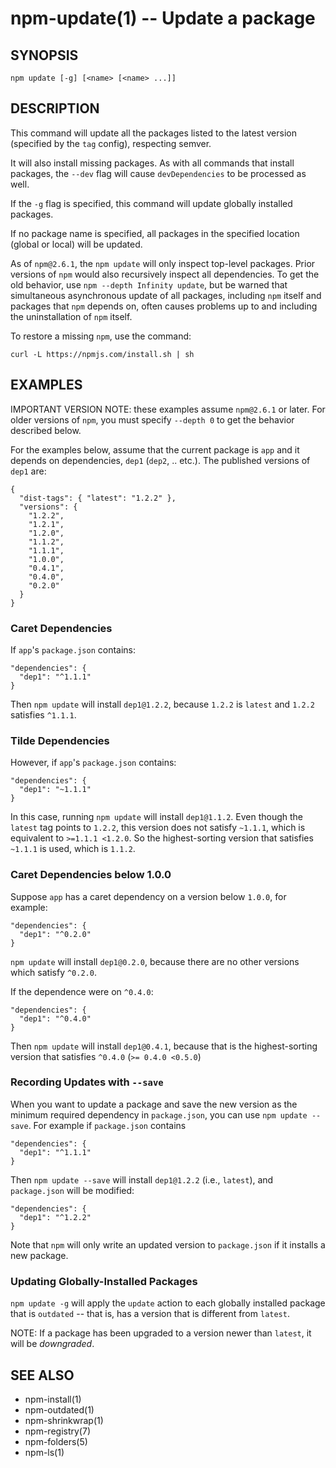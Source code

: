 npm-update(1) -- Update a package
=================================

## SYNOPSIS

    npm update [-g] [<name> [<name> ...]]

## DESCRIPTION

This command will update all the packages listed to the latest version
(specified by the `tag` config), respecting semver.

It will also install missing packages. As with all commands that install
packages, the `--dev` flag will cause `devDependencies` to be processed
as well.

If the `-g` flag is specified, this command will update globally installed
packages.

If no package name is specified, all packages in the specified location (global
or local) will be updated.

As of `npm@2.6.1`, the `npm update` will only inspect top-level packages.
Prior versions of `npm` would also recursively inspect all dependencies.
To get the old behavior, use `npm --depth Infinity update`, but be warned that
simultaneous asynchronous update of all packages, including `npm` itself
and packages that `npm` depends on, often causes problems up to and including
the uninstallation of `npm` itself.

To restore a missing `npm`, use the command:

```
curl -L https://npmjs.com/install.sh | sh
```

## EXAMPLES

IMPORTANT VERSION NOTE: these examples assume `npm@2.6.1` or later.  For
older versions of `npm`, you must specify `--depth 0` to get the behavior
described below.

For the examples below, assume that the current package is `app` and it depends
on dependencies, `dep1` (`dep2`, .. etc.).  The published versions of `dep1` are:

```
{
  "dist-tags": { "latest": "1.2.2" },
  "versions": {
    "1.2.2",
    "1.2.1",
    "1.2.0",
    "1.1.2",
    "1.1.1",
    "1.0.0",
    "0.4.1",
    "0.4.0",
    "0.2.0"
  }
}
```

### Caret Dependencies

If `app`'s `package.json` contains:

```
"dependencies": {
  "dep1": "^1.1.1"
}
```

Then `npm update` will install `dep1@1.2.2`, because `1.2.2` is `latest` and
`1.2.2` satisfies `^1.1.1`.

### Tilde Dependencies

However, if `app`'s `package.json` contains:

```
"dependencies": {
  "dep1": "~1.1.1"
}
```

In this case, running `npm update` will install `dep1@1.1.2`.  Even though the `latest`
tag points to `1.2.2`, this version does not satisfy `~1.1.1`, which is equivalent
to `>=1.1.1 <1.2.0`.  So the highest-sorting version that satisfies `~1.1.1` is used,
which is `1.1.2`.

### Caret Dependencies below 1.0.0

Suppose `app` has a caret dependency on a version below `1.0.0`, for example:

```
"dependencies": {
  "dep1": "^0.2.0"
}
```

`npm update` will install `dep1@0.2.0`, because there are no other
versions which satisfy `^0.2.0`.

If the dependence were on `^0.4.0`:

```
"dependencies": {
  "dep1": "^0.4.0"
}
```

Then `npm update` will install `dep1@0.4.1`, because that is the highest-sorting
version that satisfies `^0.4.0` (`>= 0.4.0 <0.5.0`)

### Recording Updates with `--save`

When you want to update a package and save the new version as
the minimum required dependency in `package.json`, you can use
`npm update --save`.  For example if `package.json` contains

```
"dependencies": {
  "dep1": "^1.1.1"
}
```

Then `npm update --save` will install `dep1@1.2.2` (i.e., `latest`),
and `package.json` will be modified:

```
"dependencies": {
  "dep1": "^1.2.2"
}
```

Note that `npm` will only write an updated version to `package.json`
if it installs a new package.

### Updating Globally-Installed Packages

`npm update -g` will apply the `update` action to each globally installed
package that is `outdated` -- that is, has a version that is different from
`latest`.

NOTE: If a package has been upgraded to a version newer than `latest`, it will
be _downgraded_.


## SEE ALSO

* npm-install(1)
* npm-outdated(1)
* npm-shrinkwrap(1)
* npm-registry(7)
* npm-folders(5)
* npm-ls(1)
